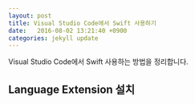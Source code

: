 ```yaml
---
layout: post
title: Visual Studio Code에서 Swift 사용하기
date:   2016-08-02 13:21:40 +0900
categories: jekyll update
---
```


Visual Studio Code에서 Swift 사용하는 방법을 정리합니다. 


Language Extension 설치
----------------------------
